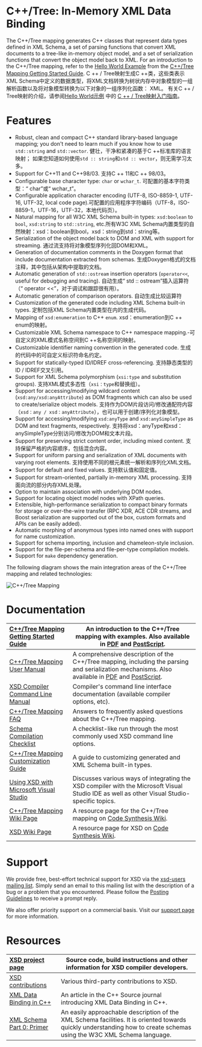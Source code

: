 # C++/Tree: In-Memory XML Data Binding

The C++/Tree mapping generates C++ classes that represent data types defined in XML Schema, a set of parsing functions that convert XML documents to a tree-like in-memory object model, and a set of serialization functions that convert the object model back to XML. For an introduction to the C++/Tree mapping, refer to the [Hello World Example](https://www.codesynthesis.com/projects/xsd/documentation/cxx/tree/guide/#2) from the [C++/Tree Mapping Getting Started Guide](https://www.codesynthesis.com/projects/xsd/documentation/cxx/tree/guide/).
C ++ / Tree映射生成C ++类，这些类表示XML Schema中定义的数据类型，将XML文档转换为树状内存中对象模型的一组解析函数以及将对象模型转换为以下对象的一组序列化函数： XML。 有关C ++ / Tree映射的介绍，请参阅[Hello World示例](https://www.codesynthesis.com/projects/xsd/documentation/cxx/tree/guide/#2) 中的 [C ++ / Tree映射入门指南](https://www.codesynthesis.com/projects/xsd/documentation/cxx/tree/guide/)。

# Features

- Robust, clean and compact C++ standard library-based language mapping; you don't need to learn much if you know how to use `std::string` and `std::vector`.
  健壮，干净和紧凑的基于C ++标准库的语言映射； 如果您知道如何使用`std :: string`和`std :: vector`，则无需学习太多。
- Support for C++11 and C++98/03. 支持C ++ 11和C ++ 98/03。
- Configurable base character type: `char` or `wchar_t`. 可配置的基本字符类型：“ char”或“ wchar_t”。
- Configurable application character encoding (UTF-8, ISO-8859-1, UTF-16, UTF-32, local code page).可配置的应用程序字符编码（UTF-8，ISO-8859-1，UTF-16，UTF-32，本地代码页）。
- Natural mapping for all W3C XML Schema built-in types: `xsd:boolean` to `bool`, `xsd:string` to `std::string`, etc.所有W3C XML Schema内置类型的自然映射：xsd：boolean到bool，xsd：string到std：string等。
- Serialization of the object model back to DOM and XML with support for streaming.
  通过流支持将对象模型序列化回DOM和XML。
- Generation of documentation comments in the Doxygen format that include documentation extracted from schemas.
  生成Doxygen格式的文档注释，其中包括从架构中提取的文档。
- Automatic generation of `std::ostream` insertion operators (`operator<<`, useful for debugging and tracing).
  自动生成“ std :: ostream”插入运算符（“ operator <<”，对于调试和跟踪很有用）。
- Automatic generation of comparison operators.
  自动生成比较运算符
- Customization of the generated code including XML Schema built-in types.
  定制包括XML Schema内置类型在内的生成代码。
- Mapping of `xsd:enumeration` to C++ `enum`.
  xsd：enumeration到C ++ enum的映射。
- Customizable XML Schema namespace to C++ namespace mapping.-可自定义的XML模式名称空间到C ++名称空间的映射。
- Customizable identifier naming convention in the generated code.
  生成的代码中的可自定义标识符命名约定。
- Support for statically-typed ID/IDREF cross-referencing.
  支持静态类型的ID / IDREF交叉引用。
- Support for XML Schema polymorphism (`xsi:type` and substitution groups).
  支持XML模式多态性（`xsi：type`和替换组）。
- Support for accessing/modifying wildcard content (`xsd:any/xsd:anyAttribute`) as DOM fragments which can also be used to create/serialize object models.
  支持作为DOM片段访问/修改通配符内容（`xsd：any / xsd：anyAttribute`），也可以用于创建/序列化对象模型。
- Support for accessing/modifying `xsd:anyType` and `xsd:anySimpleType` as DOM and text fragments, respectively.
  支持将xsd：anyType和xsd：anySimpleType分别访问/修改为DOM和文本片段。
- Support for preserving strict content order, including mixed content.
  支持保留严格的内容顺序，包括混合内容。
- Support for uniform parsing and serialization of XML documents with varying root elements.
  支持使用不同的根元素统一解析和序列化XML文档。
- Support for default and fixed values.
  支持默认值和固定值。
- Support for stream-oriented, partially in-memory XML processing.
  支持面向流的部分内存XML处理。
- Option to maintain association with underlying DOM nodes.
- Support for locating object model nodes with XPath queries.
- Extensible, high-performance serialization to compact binary formats for storage or over-the-wire transfer (RPC XDR, ACE CDR streams, and Boost serialization are supported out of the box, custom formats and APIs can be easily added).
- Automatic morphing of anonymous types into named ones with support for name customization.
- Support for schema importing, inclusion and chameleon-style inclusion.
- Support for the file-per-schema and file-per-type compilation models.
- Support for `make` dependency generation.

The following diagram shows the main integration areas of the C++/Tree mapping and related technologies:

![C++/Tree Mapping](https://www.codesynthesis.com/products/xsd/c++/tree/cxx-tree.png)

# Documentation

| [C++/Tree Mapping Getting Started Guide](https://www.codesynthesis.com/projects/xsd/documentation/cxx/tree/guide/) | An introduction to the C++/Tree mapping with examples. Also available in [PDF](https://www.codesynthesis.com/projects/xsd/documentation/cxx/tree/guide/cxx-tree-guide.pdf) and [PostScript](https://www.codesynthesis.com/projects/xsd/documentation/cxx/tree/guide/cxx-tree-guide.ps). |
| :----------------------------------------------------------- | ------------------------------------------------------------ |
| [C++/Tree Mapping User Manual](https://www.codesynthesis.com/projects/xsd/documentation/cxx/tree/manual/) | A comprehensive description of the C++/Tree mapping, including the parsing and serialization mechanisms. Also available in [PDF](https://www.codesynthesis.com/projects/xsd/documentation/cxx/tree/manual/cxx-tree-manual.pdf) and [PostScript](https://www.codesynthesis.com/projects/xsd/documentation/cxx/tree/manual/cxx-tree-manual.ps). |
| [XSD Compiler Command Line Manual](https://www.codesynthesis.com/projects/xsd/documentation/xsd.xhtml) | Compiler's command line interface documentation (available compiler options, etc). |
| [C++/Tree Mapping FAQ](http://wiki.codesynthesis.com/Tree/FAQ) | Answers to frequently asked questions about the C++/Tree mapping. |
| [Schema Compilation Checklist](http://wiki.codesynthesis.com/XSD/Schema_compilation_checklist) | A checklist-like run through the most commonly used XSD command line options. |
| [C++/Tree Mapping Customization Guide](http://wiki.codesynthesis.com/Tree/Customization_guide) | A guide to customizing generated and XML Schema built-in types. |
| [Using XSD with Microsoft Visual Studio](http://wiki.codesynthesis.com/Using_XSD_with_Microsoft_Visual_Studio) | Discusses various ways of integrating the XSD compiler with the Microsoft Visual Studio IDE as well as other Visual Studio-specific topics. |
| [C++/Tree Mapping Wiki Page](http://wiki.codesynthesis.com/Tree) | A resource page for the C++/Tree mapping on [Code Synthesis Wiki](http://wiki.codesynthesis.com/). |
| [XSD Wiki Page](http://wiki.codesynthesis.com/XSD)           | A resource page for XSD on [Code Synthesis Wiki](http://wiki.codesynthesis.com/). |

# Support

We provide free, best-effort technical support for XSD via the [xsd-users mailing list](https://www.codesynthesis.com/mailman/listinfo/xsd-users). Simply send an email to this mailing list with the description of a bug or a problem that you encountered. Please follow the [Posting Guidelines](https://www.codesynthesis.com/support/posting-guidelines.xhtml) to receive a prompt reply.

We also offer priority support on a commercial basis. Visit our [support page](https://www.codesynthesis.com/support/) for more information.

# Resources

| [XSD project page](https://www.codesynthesis.com/projects/xsd/) | Source code, build instructions and other information for XSD compiler developers. |
| :----------------------------------------------------------- | ------------------------------------------------------------ |
| [XSD contributions](https://www.codesynthesis.com/download/xsd/contrib/) | Various third-party contributions to XSD.                    |
| [XML Data Binding in C++](http://www.artima.com/cppsource/xml_data_binding.html) | An article in the C++ Source journal introducing XML Data Binding in C++. |
| [XML Schema Part 0: Primer](http://www.w3.org/TR/xmlschema-0/) | An easily approachable description of the XML Schema facilities. It is oriented towards quickly understanding how to create schemas using the W3C XML Schema language. |